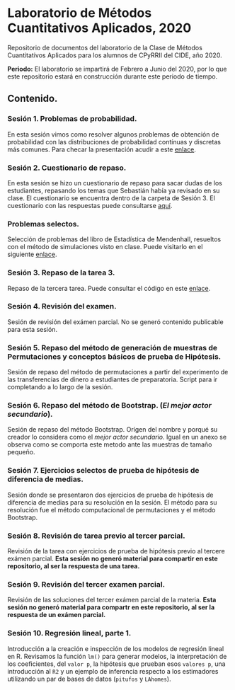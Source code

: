 # Laboratorio de Métodos Cuantitativos Aplicados, 2020

Repositorio de documentos del laboratorio de la Clase de Métodos Cuantitativos Aplicados para los alumnos de CPyRRII del CIDE, año 2020.

**Periodo:** El laboratorio se impartirá de Febrero a Junio del 2020, por lo que este repositorio estará en construcción durante este periodo de tiempo.  

## Contenido.

### Sesión 1. Problemas de probabilidad.

En esta sesión vimos como resolver algunos problemas de obtención de probabilidad con las distribuciones de probabilidad contínuas y discretas más comunes. Para checar la presentación acudir a este [enlace](https://presentaciones.juvenalcampos.com/mca2020/sesion1/#1).

### Sesión 2. Cuestionario de repaso.

En esta sesión se hizo un cuestionario de repaso para sacar dudas de los estudiantes, repasando los temas que Sebastián había ya revisado en su clase. El cuestionario se encuentra dentro de la carpeta de Sesión 3. El cuestionario con las respuestas puede consultarse [aquí](https://presentaciones.juvenalcampos.com/mca2020/sesion2/).

### Problemas selectos.

Selección de problemas del libro de Estadística de Mendenhall, resueltos con el método de simulaciones visto en clase. Puede visitarlo en el siguiente [enlace](https://presentaciones.juvenalcampos.com/MCA2020/ProblemasSelectos/problemasSelectos.pdf).

### Sesión 3. Repaso de la tarea 3.

Repaso de la tercera tarea. Puede consultar el código en este [enlace](https://rpubs.com/Juve_Campos/mca2020sesion3).

### Sesión 4. Revisión del examen.

Sesión de revisión del exámen parcial. No se generó contenido publicable para esta sesión.

### Sesión 5. Repaso del método de generación de muestras de Permutaciones y conceptos básicos de prueba de Hipótesis.

Sesión de repaso del método de permutaciones a partir del experimento de las transferencias de dinero a estudiantes de preparatoria. Script para ir completando a lo largo de la sesión.

### Sesión 6. Repaso del método de Bootstrap. (_El mejor actor secundario_).

Sesión de repaso del método Bootstrap. Orígen del nombre y porqué su creador lo considera como el _mejor actor secundario._ Igual en un anexo se observa como se comporta este metodo ante las muestras de tamaño pequeño.

### Sesión 7. Ejercicios selectos de prueba de hipótesis de diferencia de medias.

Sesión donde se presentaron dos ejercicios de prueba de hipótesis de diferencia de medias para su resolución en la sesión. El método para su resolución fue el método computacional de permutaciones y el método Bootstrap.  

### Sesión 8. Revisión de tarea previo al tercer parcial.

Revisión de la tarea con ejercicios de prueba de hipótesis previo al tercere exámen parcial. **Esta sesión no generó material para compartir en este repositorio, al ser la respuesta de una tarea.**

### Sesión 9. Revisión del tercer examen parcial.

Revisión de las soluciones del tercer exámen parcial de la materia. **Esta sesión no generó material para compartr en este repositorio, al ser la respuesta de un exámen parcial.**

### Sesión 10. Regresión lineal, parte 1.

Introducción a la creación e inspección de los modelos de regresión lineal en R. Revisamos la función `lm()` para generar modelos, la interpretación de los coeficientes, del `valor p`, la hipótesis que prueban esos `valores p`, una introducción al `R2` y un ejemplo de inferencia respecto a los estimadores utilizando un par de bases de datos (`pitufos` y `LAhomes`).
